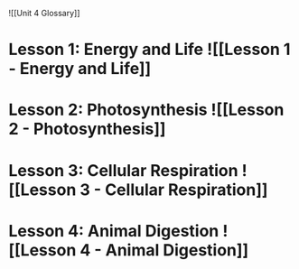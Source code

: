 ![[Unit 4 Glossary]]

# Lesson 1: Energy and Life ![[Lesson 1 - Energy and Life]]

# Lesson 2: Photosynthesis ![[Lesson 2 - Photosynthesis]]

# Lesson 3: Cellular Respiration ![[Lesson 3 - Cellular Respiration]]

# Lesson 4: Animal Digestion ![[Lesson 4 - Animal Digestion]]